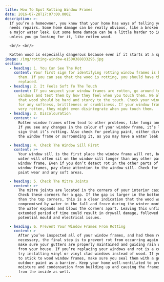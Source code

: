 ```yaml
---
title: How To Spot Rotting Window Frames
date: 2016-07-28T17:07:00.000Z
description: >-
  If you’re a homeowner, you know that your home has ways of telling you when it
  needs repairs. Some home damage can be really obvious, like a broken window or
  a major water leak. But some home damage can be a little harder to identify
  unless you go looking for it, like rotten wood.

  <br/> <br/>

  Rotten wood is especially dangerous because even if it starts at a specific point in your house, it can quickly and easily spread throughout, wherever there is wood. And the most likely place to find rotten wood is your window frames, as they are exposed to the elements on a daily basis. Here’s how to tell if your window frames are rotten.
image: /img/rotting-window-e1500388833295.jpg
section:
  - heading: 1. You Can See The Rot
    content: Your first sign for identifying rotting window frames is by looking at
      them. If you can see that the wood is rotting, you should have the frames
      replaced.
  - heading: 2. It Feels Soft To The Touch
    content: If you suspect your window frames are rotten, go around to each of your
      windows and test them by how they feel when you touch them. We all know
      that wood should be hard and sturdy to the touch. Check your window frames
      for any softness, brittleness or crumbliness. If your window frames are
      very rotten, they might even disintegrate when you touch them.
  - heading: 3. Discolouration
    content: >+
      Rotten window frames often lead to other problems, like fungi and mould.
      If you see any changes in the colour of your window frame, it’s likely a
      sign that it’s rotting. Also check for peeling paint, either directly on
      the window frame or surrounding it, as you may have a water leak.

  - heading: 4. Check The Window Sill First
    content: >+
      Your window sill is the first place the window frame will rot, because
      water will often sit on the window sill longer than any other part of the
      window frame. Even if you don’t detect rot in the other parts of your
      window frames, pay close attention to the window sill. Check for signs of
      paint wear and any soft areas.

  - heading: 5. Check The Mitre Joints
    content: >+
      The mitre joints are located in the corners of your interior casing trim.
      Check these corners for a gap. If the gap is larger in the bottom corners
      than the top corners, this is a clear indication that the wood was
      compromised by water in the fall and froze during the winter months, as
      the water expands and blows the corners apart. Leaving this unfixed for an
      extended period of time could result in drywall damage, followed by
      potential mould and electrical issues.

  - heading: 6. Prevent Your Window Frames From Rotting
    content: >
      After you’ve inspected all of your window frames, and had them replaced if
      necessary, the final step is to prevent rot from occurring again. First,
      make sure your gutters are properly maintained and guiding rain water away
      from your house. If you’re replacing your windows and rot is a concern,
      try installing vinyl or vinyl clad windows instead of wood. If you decide
      to stick to wood window frames, make sure you seal them with a good
      outdoor paint as a barrier. Keep your home well-ventilated to prevent
      moisture and condensation from building up and causing the frames to rot
      from the inside as well.
---
```

